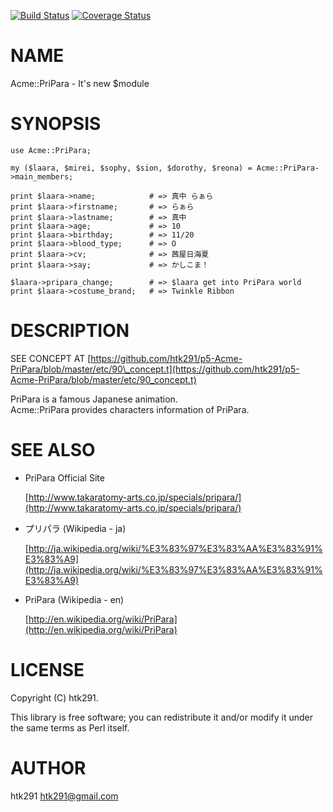 [![Build Status](https://travis-ci.org/htk291/p5-Acme-PriPara.svg?branch=master)](https://travis-ci.org/htk291/p5-Acme-PriPara) [![Coverage Status](https://img.shields.io/coveralls/htk291/p5-Acme-PriPara/master.svg)](https://coveralls.io/r/htk291/p5-Acme-PriPara?branch=master)
# NAME

Acme::PriPara - It's new $module

# SYNOPSIS

    use Acme::PriPara;

    my ($laara, $mirei, $sophy, $sion, $dorothy, $reona) = Acme::PriPara->main_members;

    print $laara->name;            # => 真中 らぁら
    print $laara->firstname;       # => らぁら
    print $laara->lastname;        # => 真中
    print $laara->age;             # => 10
    print $laara->birthday;        # => 11/20
    print $laara->blood_type;      # => O
    print $laara->cv;              # => 茜屋日海夏
    print $laara->say;             # => かしこま！

    $laara->pripara_change;        # => $laara get into PriPara world
    print $laara->costume_brand;   # => Twinkle Ribbon

# DESCRIPTION

SEE CONCEPT AT [https://github.com/htk291/p5-Acme-PriPara/blob/master/etc/90\_concept.t](https://github.com/htk291/p5-Acme-PriPara/blob/master/etc/90_concept.t)

PriPara is a famous Japanese animation.  
Acme::PriPara provides characters information of PriPara.

# SEE ALSO

- PriPara Official Site

    [http://www.takaratomy-arts.co.jp/specials/pripara/](http://www.takaratomy-arts.co.jp/specials/pripara/)

- プリパラ (Wikipedia - ja)

    [http://ja.wikipedia.org/wiki/%E3%83%97%E3%83%AA%E3%83%91%E3%83%A9](http://ja.wikipedia.org/wiki/%E3%83%97%E3%83%AA%E3%83%91%E3%83%A9)

- PriPara (Wikipedia - en)

    [http://en.wikipedia.org/wiki/PriPara](http://en.wikipedia.org/wiki/PriPara)

# LICENSE

Copyright (C) htk291.

This library is free software; you can redistribute it and/or modify
it under the same terms as Perl itself.

# AUTHOR

htk291 <htk291@gmail.com>
